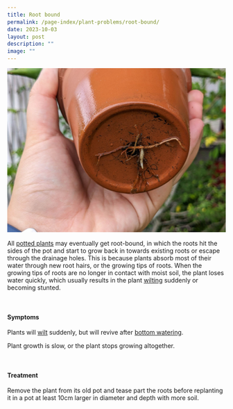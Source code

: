 ```yaml
---
title: Root bound
permalink: /page-index/plant-problems/root-bound/
date: 2023-10-03
layout: post
description: ""
image: ""
---
```

<section>
	<img title="A root bound plant with roots growing through the drainage hole at the bottom of a pot. Photo by Jacqueline Chua." src="/images/Plant%20problems/rootbound_jacchua_2.jpg">
	<p>All <a href="/page-index/horticulture-techniques/planting-in-containers/">potted plants</a> may eventually get root-bound, in which the roots hit the sides of the pot and start to grow back in towards existing roots or escape through the drainage holes. This is because plants absorb most of their water through new root hairs, or the growing tips of roots. When the growing tips of roots are no longer in contact with moist soil, the plant loses water quickly, which usually results in the plant&nbsp;<a href="/page-index/plant-problems/wilting/">wilting</a>&nbsp;suddenly or becoming stunted. 
	</p>
	<br>
</section>

<section>
	<h4>Symptoms</h4>
	<p>Plants will <a href="/page-index/plant-problems/wilting/">wilt</a> suddenly, but will revive after <a href="/page-index/horticulture-techniques/bottom-watering/">bottom watering</a>.</p>
	<p>Plant growth is slow, or the plant stops growing altogether.</p>
	<br>
</section>

<section>
	<h4>Treatment</h4>
	<p>Remove the plant from its old pot and tease part the roots before replanting it in a pot at least 10cm larger in diameter and depth with more soil.</p>
</section>